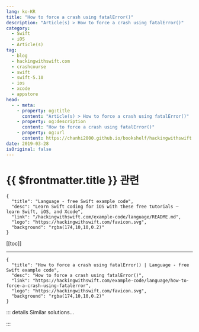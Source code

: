 ```yaml
---
lang: ko-KR
title: "How to force a crash using fatalError()"
description: "Article(s) > How to force a crash using fatalError()"
category:
  - Swift
  - iOS
  - Article(s)
tag: 
  - blog
  - hackingwithswift.com
  - crashcourse
  - swift
  - swift-5.10
  - ios
  - xcode
  - appstore
head:
  - - meta:
    - property: og:title
      content: "Article(s) > How to force a crash using fatalError()"
    - property: og:description
      content: "How to force a crash using fatalError()"
    - property: og:url
      content: https://chanhi2000.github.io/bookshelf/hackingwithswift.com/example-code/language/how-to-force-a-crash-using-fatalerror.html
date: 2019-03-28
isOriginal: false
---
```


# {{ $frontmatter.title }} 관련

```component VPCard
{
  "title": "Language - free Swift example code",
  "desc": "Learn Swift coding for iOS with these free tutorials – learn Swift, iOS, and Xcode",
  "link": "/hackingwithswift.com/example-code/language/README.md",
  "logo": "https://hackingwithswift.com/favicon.svg",
  "background": "rgba(174,10,10,0.2)"
}
```

[[toc]]

---

```component VPCard
{
  "title": "How to force a crash using fatalError() | Language - free Swift example code",
  "desc": "How to force a crash using fatalError()",
  "link": "https://hackingwithswift.com/example-code/language/how-to-force-a-crash-using-fatalerror",
  "logo": "https://hackingwithswift.com/favicon.svg",
  "background": "rgba(174,10,10,0.2)"
}
```

<!-- TODO: 작성 -->

<!-- 
Swift has a built-in function called `fatalError()`, which forces your application to crash. This might sound useful, but bear with me – this is an indispensable function for anyone serious about writing good Swift.

The `fatalError()` function has a special return type called `Never`, which Swift understands as meaning execution will never continue after this function has been called. As a result, you can use `fatalError()` in methods that return a value but you have nothing sensible to return.

For example, the `cellForRowAt` method must return a `UITableViewCell`, but what happens if you dequeue a reusable cell and try to conditionally typecast it to your custom cell type, only for that to fail? 

Normally you might try to return an empty, unconfigured cell, but that doesn’t really make much sense – if you got a bad cell back you have a bug, and trying to limp along will just cause issues.

Fortunately, `fatalError()` can fix that: if your typecast fails you can call `fatalError()` with a message explaining what happened, and if the typecast fails your app will terminate.

```swift
override func tableView(_ tableView: UITableView, cellForRowAt indexPath: IndexPath) -> UITableViewCell {
    guard let cell = tableView.dequeueReusableCell(withIdentifier: "Cell", for: indexPath) as? MyCustomCell else {
        fatalError("Failed to load a MyCustomCell from the table.")
    }

    return cell
}
```

Obviously you never want that code to get hit in production, but using `fatalError()` helps stop that from happening – you will now get a very obvious problem in development if things aren’t going well.

-->

::: details Similar solutions…

<!--
/example-code/language/how-to-force-your-program-to-crash-with-assert">How to force your program to crash with assert() 
/quick-start/swiftui/how-to-force-one-gesture-to-recognize-before-another-using-highprioritygesture">How to force one gesture to recognize before another using highPriorityGesture() 
/example-code/uikit/how-to-force-a-uiview-to-redraw-setneedsdisplay">How to force a UIView to redraw: setNeedsDisplay() 
/quick-start/swiftui/how-to-force-views-to-one-side-inside-a-stack-using-spacer">How to force views to one side inside a stack using Spacer 
/example-code/language/when-is-it-safe-to-force-unwrap-optionals">When is it safe to force unwrap optionals?</a>
-->

:::

